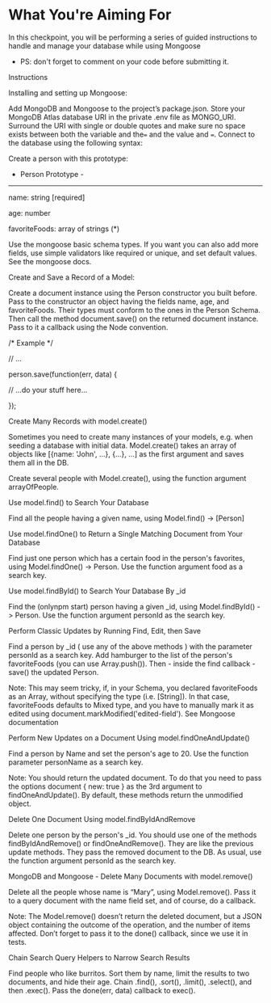 # What You're Aiming For

In this checkpoint, you will be performing a series of guided instructions to handle and manage your database while using Mongoose

* PS: don't forget to comment on your code before submitting it.

Instructions

Installing and setting up Mongoose:

Add MongoDB and Mongoose to the project’s package.json.  Store your MongoDB Atlas database URI in the private .env file as MONGO_URI. Surround the URI with single or double quotes and make sure no space exists between both the variable and the`=` and the value and `=`. Connect to the database using the following syntax:



 

Create a person with this prototype:

- Person Prototype -

--------------------

name: string [required]

age: number

favoriteFoods: array of strings (*)

 

Use the mongoose basic schema types. If you want you can also add more fields, use simple validators like required or unique, and set default values. See the mongoose docs.

 

Create and Save a Record of a Model:

Create a document instance using the Person constructor you built before. Pass to the constructor an object having the fields name, age, and favoriteFoods. Their types must conform to the ones in the Person Schema. Then call the method document.save() on the returned document instance. Pass to it a callback using the Node convention. 

 

/* Example */

// ...

person.save(function(err, data) {

  // ...do your stuff here...

});

 

Create Many Records with model.create()

Sometimes you need to create many instances of your models, e.g. when seeding a database with initial data. Model.create() takes an array of objects like [{name: 'John', ...}, {...}, ...] as the first argument and saves them all in the DB.

 

Create several people with Model.create(), using the function argument arrayOfPeople.

 

Use model.find() to Search Your Database

Find all the people having a given name, using Model.find() -> [Person]

 

Use model.findOne() to Return a Single Matching Document from Your Database

Find just one person which has a certain food in the person's favorites, using Model.findOne() -> Person. Use the function argument food as a search key.

 

Use model.findById() to Search Your Database By _id

Find the (onlynpm start) person having a given _id, using Model.findById() -> Person. Use the function argument personId as the search key.

 

Perform Classic Updates by Running Find, Edit, then Save

Find a person by _id ( use any of the above methods ) with the parameter personId as a search key. Add hamburger to the list of the person's favoriteFoods (you can use Array.push()). Then - inside the find callback - save() the updated Person.

Note: This may seem tricky, if, in your Schema, you declared favoriteFoods as an Array, without specifying the type (i.e. [String]). In that case, favoriteFoods defaults to Mixed type, and you have to manually mark it as edited using document.markModified('edited-field'). See Mongoose documentation

 

Perform New Updates on a Document Using model.findOneAndUpdate()

Find a person by Name and set the person's age to 20. Use the function parameter personName as a search key.

Note: You should return the updated document. To do that you need to pass the options document { new: true } as the 3rd argument to findOneAndUpdate(). By default, these methods return the unmodified object.

 

Delete One Document Using model.findByIdAndRemove

Delete one person by the person's _id. You should use one of the methods findByIdAndRemove() or findOneAndRemove(). They are like the previous update methods. They pass the removed document to the DB. As usual, use the function argument personId as the search key.

 

MongoDB and Mongoose - Delete Many Documents with model.remove()

Delete all the people whose name is “Mary”, using Model.remove(). Pass it to a query document with the name field set, and of course, do a callback.

Note: The Model.remove() doesn’t return the deleted document, but a JSON object containing the outcome of the operation, and the number of items affected. Don’t forget to pass it to the done() callback, since we use it in tests.

 

Chain Search Query Helpers to Narrow Search Results

Find people who like burritos. Sort them by name, limit the results to two documents, and hide their age. Chain .find(), .sort(), .limit(), .select(), and then .exec(). Pass the done(err, data) callback to exec().
